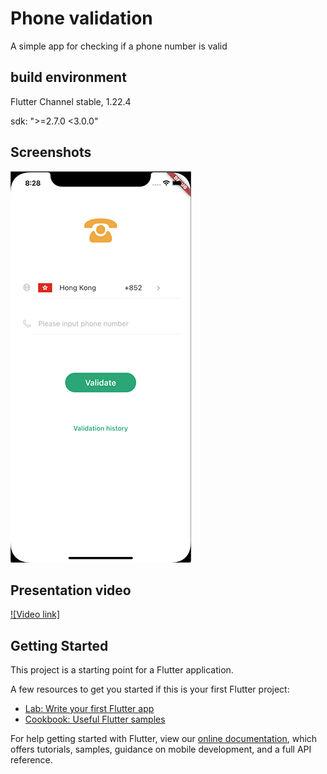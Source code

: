 # Phone validation

A simple app for checking if a phone number is valid

## build environment
Flutter Channel stable, 1.22.4

sdk: ">=2.7.0 <3.0.0"


## Screenshots

![](https://raw.githubusercontent.com/xianshui/phone_validation/master/screenshots/phone_validation.png)


## Presentation video 
[![Video link]](https://github.com/xianshui/phone_validation/raw/master/screenshots/video.mp4)

## Getting Started

This project is a starting point for a Flutter application.

A few resources to get you started if this is your first Flutter project:

- [Lab: Write your first Flutter app](https://flutter.dev/docs/get-started/codelab)
- [Cookbook: Useful Flutter samples](https://flutter.dev/docs/cookbook)

For help getting started with Flutter, view our
[online documentation](https://flutter.dev/docs), which offers tutorials,
samples, guidance on mobile development, and a full API reference.
